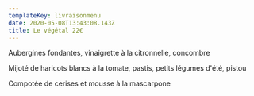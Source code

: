 ```yaml
---
templateKey: livraisonmenu
date: 2020-05-08T13:43:08.143Z
title: Le végétal 22€
---
```

Aubergines fondantes, vinaigrette à la citronnelle, concombre

Mijoté de haricots blancs à la tomate, pastis, petits légumes d'été, pistou

Compotée de cerises et mousse à la mascarpone